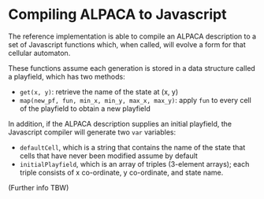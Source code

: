 Compiling ALPACA to Javascript
==============================

The reference implementation is able to compile an ALPACA description to
a set of Javascript functions which, when called, will evolve a form for
that cellular automaton.

These functions assume each generation is stored in a data structure
called a playfield, which has two methods:

*   `get(x, y)`: retrieve the name of the state at (x, y)
*   `map(new_pf, fun, min_x, min_y, max_x, max_y)`: apply `fun`
    to every cell of the playfield to obtain a new playfield

In addition, if the ALPACA description supplies an initial playfield,
the Javascript compiler will generate two `var` variables:

*   `defaultCell`, which is a string that contains the name of the state
    that cells that have never been modified assume by default
*   `initialPlayfield`, which is an array of triples (3-element arrays);
    each triple consists of x co-ordinate, y co-ordinate, and state name.

(Further info TBW)
